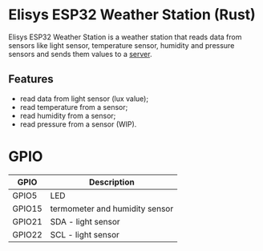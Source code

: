 # Elisys ESP32 Weather Station (Rust)

Elisys ESP32 Weather Station is a weather station that reads data from sensors like light sensor, temperature sensor, humidity and pressure sensors and sends them values to a [server](https://github.com/goto-eof/elisys-home-automation-server-java).

## Features

- read data from light sensor (lux value);
- read temperature from a sensor;
- read humidity from a sensor;
- read pressure from a sensor (WIP).

# GPIO

| GPIO    | Description                     |
| ------- | ------------------------------- |
| GPIO5   | LED                             |
| GPIO15  | termometer and humidity sensor  |
| GPIO21  | SDA - light sensor              |
| GPIO22  | SCL - light sensor              |
